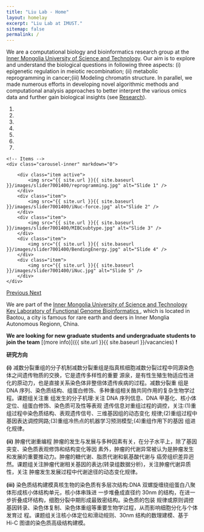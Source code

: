 ```yaml
---
title: "Liu Lab - Home"
layout: homelay
excerpt: "Liu Lab at IMUST."
sitemap: false
permalink: /
---
```


We are a computational biology and bioinformatics research group at the [Inner Mongolia University of Science and Technology](http://www.imust.cn). Our aim is to explore and understand the biological questions in following three aspects: (i) epigenetic regulation in meiotic recombination; (ii) metabolic reprogramming in cancer;(iii) Modeling chromatin structure. In parallel, we made numerous efforts in developing novel algorithmic methods and computational analysis approaches to better interpret the various omics data and further gain biological insights (see [Research](research)). 


<div markdown="0" id="carousel" class="carousel slide" data-ride="carousel" data-interval="5000" data-pause="hover" >
    <!-- Menu -->
    <ol class="carousel-indicators">
        <li data-target="#carousel" data-slide-to="0" class="active"></li>
        <li data-target="#carousel" data-slide-to="1"></li>
        <li data-target="#carousel" data-slide-to="2"></li>
        <li data-target="#carousel" data-slide-to="3"></li>
        <li data-target="#carousel" data-slide-to="4"></li>
        <li data-target="#carousel" data-slide-to="5"></li>
        <li data-target="#carousel" data-slide-to="6"></li>
    </ol>

    <!-- Items -->
    <div class="carousel-inner" markdown="0">
    
        <div class="item active">
            <img src="{{ site.url }}{{ site.baseurl }}/images/slider7001400/reprogramming.jpg" alt="Slide 1" />
        </div>
        <div class="item">
            <img src="{{ site.url }}{{ site.baseurl }}/images/slider7001400/iNuc-force.jpg" alt="Slide 2" />
        </div>
        <div class="item">
            <img src="{{ site.url }}{{ site.baseurl }}/images/slider7001400/MIBCsubtype.jpg" alt="Slide 3" />
        </div>
        <div class="item">
            <img src="{{ site.url }}{{ site.baseurl }}/images/slider7001400/BendingEnergy.jpg" alt="Slide 4" />
        </div>
        <div class="item">
            <img src="{{ site.url }}{{ site.baseurl }}/images/slider7001400/iNuc.jpg" alt="Slide 5" />
        </div>
    </div>
  <a class="left carousel-control" href="#carousel" role="button" data-slide="prev">
    <span class="glyphicon glyphicon-chevron-left" aria-hidden="true"></span>
    <span class="sr-only">Previous</span>
  </a>
  <a class="right carousel-control" href="#carousel" role="button" data-slide="next">
    <span class="glyphicon glyphicon-chevron-right" aria-hidden="true"></span>
    <span class="sr-only">Next</span>
  </a>
</div>



We are part of the <a href="http://www.imust.cn/">Inner Mongolia University of Science and Technology</a> <a href="http://smxy.imust.cn/xkjs1/xkpt1/swzn.htm/"> Key Laboratory of Functional Genome Bioinformatics </a>, which is located in Baotou, a city is famous for rare earth and deers in Inner Monglia Autonomous Regionn, China.
    

 **We are looking for new graduate students and undergraduate students to join the team** [(more info)]({{ site.url }}{{ site.baseurl }}/vacancies) **!**

**研究方向**

**(i)** 减数分裂重组的分子机制减数分裂重组是指真核细胞减数分裂过程中同源染色体之间遗传物质的交换，它是遗传多样性的重要 源泉，是有性生殖生物适应性进化的原动力，也是直接关系染色体非整倍体遗传疾病的过程。减数分裂重 组是 DNA 序列、染色质结构、组蛋白修饰、多种重组相关酶共同作用的复杂生物学过程。课题组关注重 组发生的分子机理:关注 DNA 序列信息、DNA 甲基化、核小体定位、组蛋白修饰、染色质可及性等表观 遗传信息对重组过程的调控，关注:(1)重组过程中染色质结构、表观遗传信号、三维基因组的动态变化 规律;(2)重组过程中基因表达调控网路;(3)重组冷热点的机器学习预测模型;(4)重组作用下的基因 组进化规律。

**(ii)** 肿瘤代谢重编程 肿瘤的发生与发展与多种因素有关，在分子水平上，除了基因突变、染色质表观修饰和结构变化等因
素外，肿瘤的代谢异常被认为是肿瘤发生和发展的重要推动力。肿瘤的糖代谢、脂质代谢和氨基酸代谢与 癌旁组织差异迥然。课题组关注肿瘤代谢相关基因的表达(转录组数据分析)，关注肿瘤代谢异质性，关注 肿瘤发生发展过程中代谢途径的动态变化规律。

**(iii)** 染色质结构建模真核生物的染色质有多层次结构:DNA 双螺旋缠绕组蛋白八聚体形成核小体结构单元，核小体串珠进 一步堆叠成直径约 30nm 的结构，在进一步折叠成环结构，细胞分裂中期形成最致密结构。染色质的包装 规律或原则调控基因转录、染色体复制、染色体重组等重要生物学过程，从而影响细胞分化与个体发育过 程。课题组关注核小体定位和滑动规则、30nm 结构的数理建模、基于 Hi-C 图谱的染色质高级结构建模。

